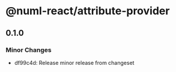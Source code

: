 # @numl-react/attribute-provider

## 0.1.0
### Minor Changes

- df99c4d: Release minor release from changeset
